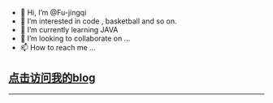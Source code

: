 - 👋 Hi, I’m @Fu-jingqi
- 👀 I’m interested in code , basketball and so on.
- 🌱 I’m currently learning JAVA
- 💞️ I’m looking to collaborate on ...
- 📫 How to reach me ...

<!---
Fu-jingqi/Fu-jingqi is a ✨ special ✨ repository because its `README.md` (this file) appears on your GitHub profile.
You can click the Preview link to take a look at your changes.
--->

## [点击访问我的blog](https://www.cnblogs.com/fjqqq)

****

